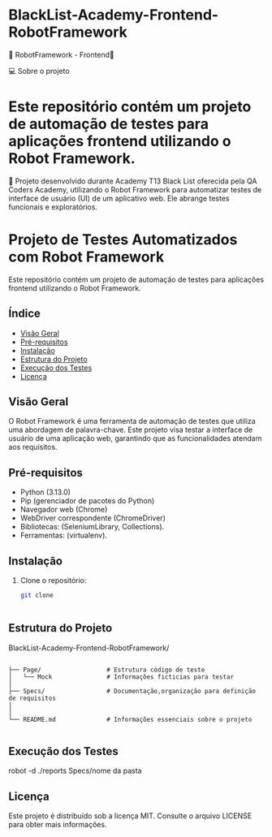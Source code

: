 # BlackList-Academy-Frontend-RobotFramework

🚧 RobotFramework - Frontend🚧


💻 Sobre o projeto
# Este repositório contém um projeto de automação de testes para aplicações frontend utilizando o Robot Framework.


📄 Projeto desenvolvido durante Academy T13 Black List oferecida pela QA Coders Academy, utilizando o Robot Framework para automatizar testes de interface de usuário (UI) de um aplicativo web. Ele abrange testes funcionais e exploratórios.

# Projeto de Testes Automatizados com Robot Framework

Este repositório contém um projeto de automação de testes para aplicações frontend utilizando o Robot Framework.

## Índice

- [Visão Geral](#visão-geral)
- [Pré-requisitos](#pré-requisitos)
- [Instalação](#instalação)
- [Estrutura do Projeto](#estrutura-do-projeto)
- [Execução dos Testes](#execução-dos-testes)
- [Licença](#licença)

## Visão Geral

O Robot Framework é uma ferramenta de automação de testes que utiliza uma abordagem de palavra-chave. Este projeto visa testar a interface de usuário de uma aplicação web, garantindo que as funcionalidades atendam aos requisitos.

##  Pré-requisitos

- Python (3.13.0)
- Pip (gerenciador de pacotes do Python)
- Navegador web (Chrome)
- WebDriver correspondente (ChromeDriver)
- Bibliotecas: (SeleniumLibrary, Collections).
- Ferramentas:  (virtualenv).

##  Instalação

1. Clone o repositório:
   ```bash
   git clone
      
## Estrutura do Projeto

BlackList-Academy-Frontend-RobotFramework/
```

├── Page/                  # Estrutura código de teste
│   └── Mock               # Informações ficticias para testar
│ 
├── Specs/                 # Documentação,organização para definição de requisitos
│  
│
└── README.md              # Informações essenciais sobre o projeto
               
```
## Execução dos Testes
robot -d ./reports Specs/nome da pasta

## Licença
Este projeto é distribuído sob a licença MIT. Consulte o arquivo LICENSE para obter mais informações.
